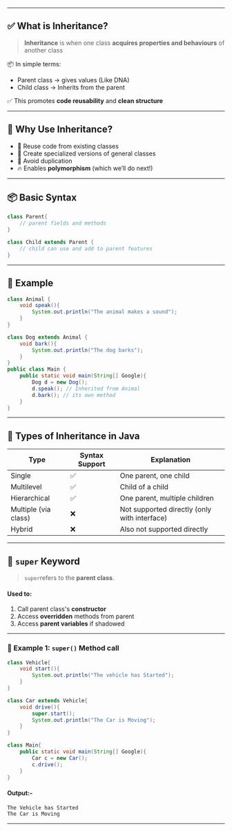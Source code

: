 
---
## ✅ What is Inheritance?

> **Inheritance** is when one class **acquires properties and behaviours** of another class

📦 In simple terms:
- Parent class -> gives values (Like DNA)
- Child class -> Inherits from the parent

✅ This promotes **code reusability** and **clean structure**

-----------
## 🔁 Why Use Inheritance?

- 🔄 Reuse code from existing classes
- 👶 Create specialized versions of general classes
- 🔧 Avoid duplication
- 🔥 Enables **polymorphism** (which we’ll do next!)

------
## 📦 Basic Syntax

```java
class Parent{
	// parent fields and methods
}

class Child extends Parent {
	// child can use and add to parent features
}
```
-----
## 📗 Example

```java
class Animal {
	void speak(){
		System.out.println("The animal makes a sound");
	}
}

class Dog extends Animal {
	void bark(){
		System.out.println("The dog barks");
	}
}
public class Main {
	public static void main(String[] Google){
		Dog d = new Dog();
		d.speak(); // Inherited from Animal
		d.bark(); // its own method
	}
}
```
---
## 🧠 Types of Inheritance in Java

| Type                 | Syntax Support | Explanation                                  |
| -------------------- | -------------- | -------------------------------------------- |
| Single               | ✅              | One parent, one child                        |
| Multilevel           | ✅              | Child of a child                             |
| Hierarchical         | ✅              | One parent, multiple children                |
| Multiple (via class) | ❌              | Not supported directly (only with interface) |
| Hybrid               | ❌              | Also not supported directly                  |

----
## 🔑 `super` Keyword
> `super`refers to the **parent class**.

#### Used to:
1. Call parent class's **constructor**
2. Access **overridden** methods from parent
3. Access **parent variables** if shadowed
-----
### 🧪 Example 1: `super()` Method call

```java
class Vehicle{
	void start(){
		System.out.println("The vehicle has Started");
	} 
}

class Car extends Vehicle{
	void drive(){
		super.start();
		System.out.println("The Car is Moving");
	}
}

class Main{
	public static void main(String[] Google){
		Car c = new Car();
		c.drive();
	}
}
```
#### Output:-
```java
The Vehicle has Started
The Car is Moving
```

---
